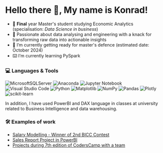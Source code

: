 # Hello there 👋, My name is Konrad!


- 📖 **Final** year Master's student studying Economic Analytics (specialisation: *Data Science in business*)
- 🧠 Passionate about data analysing and engineering with a knack for transforming raw data into actionable insights
- 🔭 I’m currently getting ready for master's defence (estimated date: October 2024)
- ⌨️ I’m currently learning PySpark

### 💻 Languages & Tools

![MicrosoftSQLServer](https://img.shields.io/badge/Microsoft%20SQL%20Server-CC2927?style=for-the-badge&logo=microsoft%20sql%20server&logoColor=white)
![Anaconda](https://img.shields.io/badge/Anaconda-%2344A833.svg?style=for-the-badge&logo=anaconda&logoColor=white)
![Jupyter Notebook](https://img.shields.io/badge/jupyter-%23FA0F00.svg?style=for-the-badge&logo=jupyter&logoColor=white)
![Visual Studio Code](https://img.shields.io/badge/Visual%20Studio%20Code-0078d7.svg?style=for-the-badge&logo=visual-studio-code&logoColor=white)
![Python](https://img.shields.io/badge/python-3670A0?style=for-the-badge&logo=python&logoColor=ffdd54)
![Matplotlib](https://img.shields.io/badge/Matplotlib-%23ffffff.svg?style=for-the-badge&logo=Matplotlib&logoColor=black)
![NumPy](https://img.shields.io/badge/numpy-%23013243.svg?style=for-the-badge&logo=numpy&logoColor=white)
![Pandas](https://img.shields.io/badge/pandas-%23150458.svg?style=for-the-badge&logo=pandas&logoColor=white)
![Plotly](https://img.shields.io/badge/Plotly-%233F4F75.svg?style=for-the-badge&logo=plotly&logoColor=white)
![scikit-learn](https://img.shields.io/badge/scikit--learn-%23F7931E.svg?style=for-the-badge&logo=scikit-learn&logoColor=white)

In addition, I have used PowerBI and DAX language in classes at university related to Business Intelligence and data warehousing.

### 🛠️ Examples of work

- [Salary Modelling - Winner of 2nd BICC Contest](https://github.com/KonTra7cf/ManagerialSalaryModelling)
- [Sales Report Project in PowerBI](https://github.com/KonTra7cf/PowerBI-SalesReportProject)
- [Projects during 7th edition of CodersCamp with a team](https://github.com/coders-camp-2021-best-team)


        
